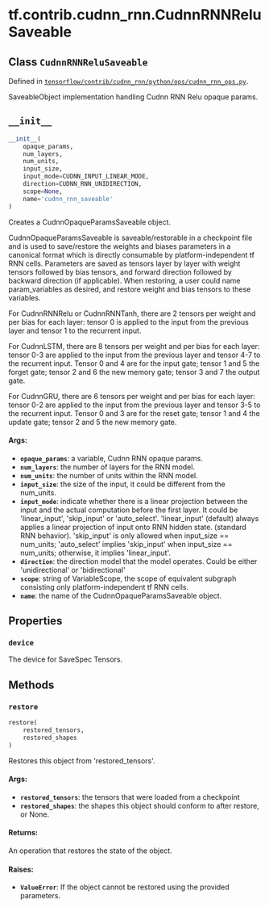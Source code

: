 <div itemscope itemtype="http://developers.google.com/ReferenceObject">
<meta itemprop="name" content="tf.contrib.cudnn_rnn.CudnnRNNReluSaveable" />
<meta itemprop="path" content="Stable" />
<meta itemprop="property" content="device"/>
<meta itemprop="property" content="__init__"/>
<meta itemprop="property" content="restore"/>
</div>

# tf.contrib.cudnn_rnn.CudnnRNNReluSaveable

## Class `CudnnRNNReluSaveable`





Defined in [`tensorflow/contrib/cudnn_rnn/python/ops/cudnn_rnn_ops.py`](/code/stable/tensorflow/contrib/cudnn_rnn/python/ops/cudnn_rnn_ops.py).

SaveableObject implementation handling Cudnn RNN Relu opaque params.

<h2 id="__init__"><code>__init__</code></h2>

``` python
__init__(
    opaque_params,
    num_layers,
    num_units,
    input_size,
    input_mode=CUDNN_INPUT_LINEAR_MODE,
    direction=CUDNN_RNN_UNIDIRECTION,
    scope=None,
    name='cudnn_rnn_saveable'
)
```

Creates a CudnnOpaqueParamsSaveable object.

   CudnnOpaqueParamsSaveable is saveable/restorable in a checkpoint file
   and is used to save/restore the weights and biases parameters in a
   canonical format which is directly consumable by platform-independent tf
   RNN cells. Parameters are saved as tensors layer by layer with weight
   tensors followed by bias tensors, and forward direction followed by
   backward direction (if applicable). When restoring, a user could name
   param_variables as desired, and restore weight and bias tensors to these
   variables.

   For CudnnRNNRelu or CudnnRNNTanh, there are 2 tensors per weight and per
   bias for each layer: tensor 0 is applied to the input from the previous
   layer and tensor 1 to the recurrent input.

   For CudnnLSTM, there are 8 tensors per weight and per bias for each
   layer: tensor 0-3 are applied to the input from the previous layer and
   tensor 4-7 to the recurrent input. Tensor 0 and 4 are for the input gate;
   tensor 1 and 5 the forget gate; tensor 2 and 6 the new memory gate;
   tensor 3 and 7 the output gate.

   For CudnnGRU, there are 6 tensors per weight and per bias for each layer:
   tensor 0-2 are applied to the input from the previous layer and
   tensor 3-5 to the recurrent input. Tensor 0 and 3 are for the reset gate;
   tensor 1 and 4 the update gate; tensor 2 and 5 the new memory gate.

#### Args:

* <b>`opaque_params`</b>: a variable, Cudnn RNN opaque params.
* <b>`num_layers`</b>: the number of layers for the RNN model.
* <b>`num_units`</b>: the number of units within the RNN model.
* <b>`input_size`</b>: the size of the input, it could be different from the
      num_units.
* <b>`input_mode`</b>: indicate whether there is a linear projection between the
      input and the actual computation before the first layer. It could be
      'linear_input', 'skip_input' or 'auto_select'.
      'linear_input' (default) always applies a linear projection of input
      onto RNN hidden state. (standard RNN behavior).
      'skip_input' is only allowed when input_size == num_units;
      'auto_select' implies 'skip_input' when input_size == num_units;
      otherwise, it implies 'linear_input'.
* <b>`direction`</b>: the direction model that the model operates. Could be either
      'unidirectional' or 'bidirectional'
* <b>`scope`</b>: string of VariableScope, the scope of equivalent subgraph
      consisting only platform-independent tf RNN cells.
* <b>`name`</b>: the name of the CudnnOpaqueParamsSaveable object.



## Properties

<h3 id="device"><code>device</code></h3>

The device for SaveSpec Tensors.



## Methods

<h3 id="restore"><code>restore</code></h3>

``` python
restore(
    restored_tensors,
    restored_shapes
)
```

Restores this object from 'restored_tensors'.

#### Args:

* <b>`restored_tensors`</b>: the tensors that were loaded from a checkpoint
* <b>`restored_shapes`</b>: the shapes this object should conform to after
    restore, or None.


#### Returns:

An operation that restores the state of the object.


#### Raises:

* <b>`ValueError`</b>: If the object cannot be restored using the provided
    parameters.



